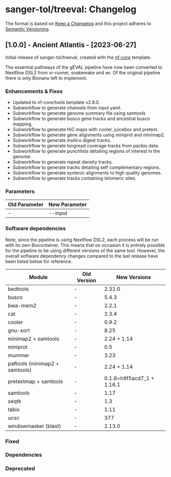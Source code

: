 # sanger-tol/treeval: Changelog

The format is based on [Keep a Changelog](https://keepachangelog.com/en/1.0.0/)
and this project adheres to [Semantic Versioning](https://semver.org/spec/v2.0.0.html).

## [1.0.0] - Ancient Atlantis - [2023-06-27]

Initial release of sanger-tol/treeval, created with the [nf-core](https://nf-co.re/) template.

The essential pathways of the gEVAL pipeline have now been converted to Nextflow DSL2 from vr-runner, snakemake and wr. Of the original pipeline there is only Bionano left to implement.

### Enhancements & Fixes

- Updated to nf-core/tools template v2.8.0.
- Subworkflow to generate channels from input yaml.
- Subworkflow to generate genome summary file using samtools
- Subworkflow to generate busco gene tracks and ancestral busco mapping.
- Subworkflow to generate HiC maps with cooler, juicebox and pretext.
- Subworkflow to generate gene alignments using miniprot and minimap2.
- Subworkflow to generate insilico digest tracks.
- Subworkflow to generate longread coverage tracks from pacbio data.
- Subworkflow to generate punchlists detailing regions of interest in the genome.
- Subworkflow to generate repeat density tracks.
- Subworkflow to generate tracks detailing self complementary regions.
- Subworkflow to generate syntenic alignments to high quality genomes.
- Subworkflow to generate tracks containing telomeric sites.

### Parameters

| Old Parameter | New Parameter |
| ------------- | ------------- |
| -             | --input       |

### Software dependencies

Note, since the pipeline is using Nextflow DSL2, each process will be run with its own Biocontainer. This means that on occasion it is entirely possible for the pipeline to be using different versions of the same tool. However, the overall software dependency changes compared to the last release have been listed below for reference.

| Module                         | Old Version | New Versions              |
| ------------------------------ | ----------- | ------------------------- |
| bedtools                       | -           | 2.31.0                    |
| busco                          | -           | 5.4.3                     |
| bwa-mem2                       | -           | 2.2.1                     |
| cat                            | -           | 2.3.4                     |
| cooler                         | -           | 0.9.2                     |
| gnu-sort                       | -           | 8.25                      |
| minimap2 + samtools            | -           | 2.24 + 1.14               |
| miniprot                       | -           | 0.5                       |
| mummer                         | -           | 3.23                      |
| paftools (minimap2 + samtools) | -           | 2.24 + 1.14               |
| pretextmap + samtools          | -           | 0.1.9=h9f5acd7_1 + 1.16.1 |
| samtools                       | -           | 1.17                      |
| seqtk                          | -           | 1.3                       |
| tabix                          | -           | 1.11                      |
| ucsc                           | -           | 377                       |
| windowmasker (blast)           | -           | 2.13.0                    |

### Fixed

### Dependencies

### Deprecated
